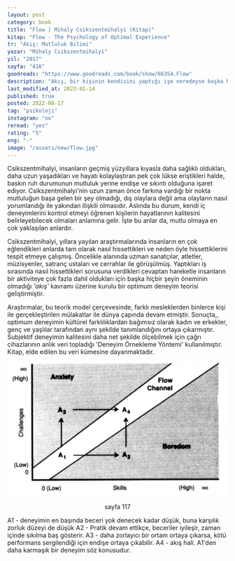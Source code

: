 ```yaml
---
layout: post
category: book
title: "Flow | Mihaly Csikszentmihalyi (Kitap)"
kitap: "Flow - The Psychology of Optimal Experience"
tr: "Akış: Mutluluk Bilimi"
yazar: "Mihaly Csikszentmihalyi"
yil: "2017"
sayfa: "416"
goodreads: "https://www.goodreads.com/book/show/66354.Flow"
description: "Akış, bir kişinin kendisini yaptığı işe neredeyse başka hiç bir şeyi görmeyecek, duyamayacak kadar kaptırdığı anları, o anın nasıl ortaya çıktığını açıklıyor."
last_modified_at: 2023-01-14
published: true
posted: 2022-08-17
tag: "psikoloji"
instagram: "no"
reread: "yes"
rating: "5"
eng: "-"
image: "/assets/new/flow.jpg"
---
```


Csikszentmihalyi, insanların geçmiş yüzyıllara kıyasla daha sağlıklı oldukları, daha uzun yaşadıkları ve hayatı kolaylaştıran pek çok lükse eriştikleri halde, baskın ruh durumunun mutluluk yerine endişe ve sıkıntı olduğuna işaret ediyor. Csikszentmihalyi'nin uzun zaman önce farkına vardığı bir nokta mutluluğun başa gelen bir şey olmadığı, dış olaylara değil ama olayların nasıl yorumlandığı ile yakından ilişkili olmasıdır. Aslında bu durum, kendi iç deneyimlerini kontrol etmeyi öğrenen kişilerin hayatlarının kalitesini belirleyebilecek olmaları anlamına gelir. İşte bu anlar da, mutlu olmaya en çok yaklaşılan anlardır.

Csikszentmihalyi, yıllara yayılan araştırmalarında insanların en çok eğlendikleri anlarda tam olarak nasıl hissettikleri ve neden öyle hissettiklerini tespit etmeye çalışmış. Öncelikle alanında uzman sanatçılar, atletler, müzisyenler, satranç ustaları ve cerrahlar ile görüşülmüş. Yaptıkları iş sırasında nasıl hissettikleri sorusuna verdikleri cevaptan hareketle insanların bir aktiviteye çok fazla dahil oldukları için başka hiçbir şeyin öneminin olmadığı _'akış'_ kavramı üzerine kurulu bir optimum deneyim teorisi geliştirmiştir. 

Araştırmalar, bu teorik model çerçevesinde, farklı mesleklerden binlerce kişi ile gerçekleştirilen mülakatlar ile dünya çapında devam etmiştir. Sonuçta,, optimum deneyimin kültürel farklılıklardan bağımsız olarak kadın ve erkekler, genç ve yaşlılar tarafından aynı şekilde tanımlandığını ortaya çıkarmıştır. Subjektif deneyimin kalitesini daha net şekilde ölçebilmek için çağrı cihazlarının anlık veri topladığı 'Deneyim Örnekleme Yöntemi' kullanılmıştır. Kitap, elde edilen bu veri kümesine dayanmaktadır.

![Why the complexity of consciousness increases as a result of flow experiences - sayfa 117](/assets/graph/why-the-complexity-of-consciousness-increases-as-a-result-of-flow-experiences.jpg)
<center>sayfa 117</center>

A1 - deneyimin en başında beceri yok denecek kadar düşük, buna karşılık zorluk düzeyi de düşük
A2 - Pratik devam ettikçe, beceriler iyileşir, zaman içinde sıkılma baş gösterir.
A3 - daha zorlayıcı bir ortam ortaya çıkarsa, kötü performans sergilendiği için endişe ortaya çıkabilir.
A4 - akış hali. A1'den daha karmaşık bir deneyim söz konusudur.
